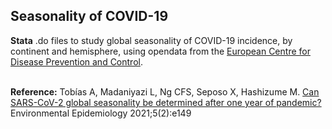 ## Seasonality of COVID-19
**Stata** .do files to study global seasonality of COVID-19 incidence, by continent and hemisphere, using opendata from the <a href="https://www.ecdc.europa.eu/en/publications-data/data-national-14-day-notification-rate-covid-19" target="_blank">European Centre for Disease Prevention and Control</a>.

<br>
<b>Reference:</b> Tobías A, Madaniyazi L, Ng CFS, Seposo X, Hashizume M. <a href="https://journals.lww.com/environepidem/Fulltext/2021/04000/Can_SARS_CoV_2_Global_Seasonality_be_Determined.11.aspx" target="_blank">Can SARS-CoV-2 global seasonality be determined after one year of pandemic?</a> Environmental Epidemiology 2021;5(2):e149

